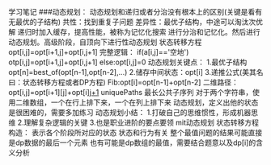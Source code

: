 学习笔记
###动态规划：
	动态规划和递归或者分治没有根本上的区别(关键是看有无最优的子结构)
	共性：找到重复子问题
	差异性：最优子结构，中途可以淘汰次优解
	递归时加入缓存，提高性能，被称为记忆化搜索
	进行分治和记忆化。然后进行动态规划。高级阶段，自顶向下进行性动态规划
	状态转移方程
	opt[i,j]=opt[i+1,j]+opt[i,j+1]
	完整逻辑：
	if(a[i,j]=='空地') otp[i,j]=opt[i+1,j]+opt[i,j+1]
	else:opt[i,j]=0
	动态规划关键点：
		1.最优子结构opt[n]=best_of(opt[n-1],opt[n-2],...)
		2.储存中间状态：opt[i]
		3.递推公式(美其名曰：状态转移方程或者DP方程)
		Fib:opt[i]=opt[n-1]+opt[n-2]
		二维路径：opt[i,j]=opt[i+1][j]+opt[i][j+1](且判断a[i][j]是否是空地)
		uniquePaths
		最长公共子序列
		对于两个字符串，使用二维数组，一个在行上排下来，一个在列上排下来
		动态规划，定义出他的状态是很困难的，需要多加练习
		动态规划小结：
			1.打破自己的思维惯性，形成机器思维
			2.理解复杂逻辑的关键
			3.也是职业进阶的要点要领
			mit动态规划
	状态转移方程构造：
	    表示各个阶段所对应的状态
	    状态和行为有关
	    整个最值问题的结果可能直接是dp数据的最后一个元素
	    也有可能是dp数组的最值，需要结合题意以及dp[i]的含义分析
